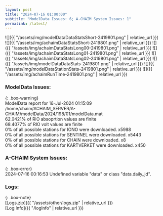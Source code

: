 ```yaml
---
layout: post
title: "2024-07-16 01:00:00"
subtitle: "ModelData Issues: 6; A-CHAIM System Issues: 1"
permalink: /latest/
---
```


![]({{ "/assets/img/modelDataDataStatsShort-2419801.png" | relative_url }})
![]({{ "/assets/img/achaimDataStatsShort-2419801.png" | relative_url }})
![]({{ "/assets/img/achaimDataStatsLong00-2419801.png" | relative_url }})
![]({{ "/assets/img/achaimDataStatsLong01-2419801.png" | relative_url }})
![]({{ "/assets/img/achaimDataStatsLong02-2419801.png" | relative_url }})
![]({{ "/assets/img/modelDataDataStats-2419801.png" | relative_url }})
![]({{ "/assets/img/modelDataStationStats-2419801.png" | relative_url }})
![]({{ "/assets/img/achaimRunTime-2419801.png" | relative_url }})


### ModelData Issues:  
  
{: .box-warning}  
 ModelData report for 16-Jul-2024 01:15:09   
 /home/chaim/ACHAIM_SERVER/A-CHAIM/modelData/2024/198/01/modelData.mat   
 62.0421% of RIO absoprtion values are finite   
 68.4077% of RIO volt values are finite   
 0% of all possible stations for IONO were downloaded. x5988   
 0% of all possible stations for SENTINEL were downloaded. x5443   
 0% of all possible stations for CHAIN were downloaded. x8   
 0% of all possible stations for KARTVERKET were downloaded. x450   
  
### A-CHAIM System Issues:  
  
{: .box-error}  
2024-07-16 00:16:53 Undefined variable "data" or class "data.daily_jd".  

### Logs:  
  
{: .box-note}  
[Logs.zip]({{ "/assets/other/logs.zip" | relative_url }})  
[Log Info]({{ "/logInfo" | relative_url }})  
